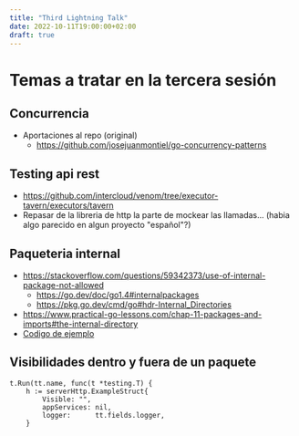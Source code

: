 ```yaml
---
title: "Third Lightning Talk"
date: 2022-10-11T19:00:00+02:00
draft: true
---
```


# Temas a tratar en la tercera sesión

## Concurrencia
- Aportaciones al repo (original)
    - https://github.com/josejuanmontiel/go-concurrency-patterns

## Testing api rest
- https://github.com/intercloud/venom/tree/executor-tavern/executors/tavern
- Repasar de la libreria de http la parte de mockear las llamadas... (habia algo parecido en algun proyecto "español"?)

## Paqueteria internal
- https://stackoverflow.com/questions/59342373/use-of-internal-package-not-allowed
    - https://go.dev/doc/go1.4#internalpackages
    - https://pkg.go.dev/cmd/go#hdr-Internal_Directories
-  https://www.practical-go-lessons.com/chap-11-packages-and-imports#the-internal-directory
- [Codigo de ejemplo](https://github.com/equilibristofgo/sandbox/tree/main/04_internal/app)

## Visibilidades dentro y fuera de un paquete
    t.Run(tt.name, func(t *testing.T) {
        h := serverHttp.ExampleStruct{
            Visible: "",
            appServices: nil,
            logger:      tt.fields.logger,
        }   
